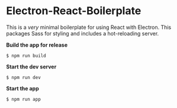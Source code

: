 # Electron-React-Boilerplate

This is a *very* minimal boilerplate for using React with Electron.  This packages Sass for styling and includes a hot-reloading server.

**Build the app for release**

```
$ npm run build
```

**Start the dev server**

```
$ npm run dev
```

**Start the app**

```
$ npm run app
```